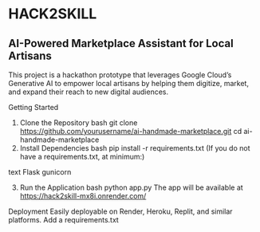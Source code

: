 # HACK2SKILL
## AI-Powered Marketplace Assistant for Local Artisans 

This project is a hackathon prototype that leverages Google Cloud’s Generative AI to empower local artisans by helping them digitize, market, and expand their reach to new digital audiences.

Getting Started
1. Clone the Repository
bash
git clone https://github.com/yourusername/ai-handmade-marketplace.git
cd ai-handmade-marketplace
2. Install Dependencies
bash
pip install -r requirements.txt
(If you do not have a requirements.txt, at minimum:)

text
Flask
gunicorn

3. Run the Application
bash
python app.py
The app will be available at https://hack2skill-mx8i.onrender.com/

Deployment
Easily deployable on Render, Heroku, Replit, and similar platforms. Add a requirements.txt
